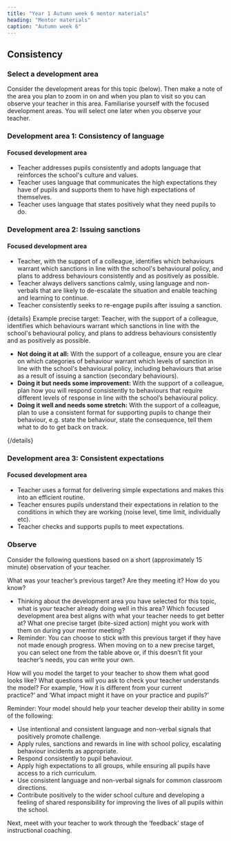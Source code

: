 ```yaml
---
title: "Year 1 Autumn week 6 mentor materials"
heading: "Mentor materials"
caption: "Autumn week 6"
---
```



## Consistency

### Select a development area

Consider the development areas for this topic (below). Then make a note of the area you plan to zoom in on and when you plan to visit so you can observe your teacher in this area. Familiarise yourself with the focused development areas. You will select one later when you observe your teacher.

### Development area 1: Consistency of language

#### Focused development area
                                                                                                                                                                                                                                                                                                                                                                                                                                                                
- Teacher addresses pupils consistently and adopts language that reinforces the school's culture and values. 
- Teacher uses language that communicates the high expectations they have of pupils and supports them to have high expectations of themselves. 
- Teacher uses language that states positively what they need pupils to do.  

### Development area 2: Issuing sanctions

#### Focused development area

- Teacher, with the support of a colleague, identifies which behaviours warrant which sanctions in line with the school's behavioural policy, and plans to address behaviours consistently and as positively as possible.
- Teacher always delivers sanctions calmly, using language and non-verbals that are likely to de-escalate the situation and enable teaching and learning to continue. 
- Teacher consistently seeks to re-engage pupils after issuing a sanction.

{details}
Example precise target: Teacher, with the support of a colleague, identifies which behaviours warrant which sanctions in line with the school's behavioural policy, and plans to address behaviours consistently and as positively as possible.


- **Not doing it at all:** With the support of a colleague, ensure you are clear on which categories of behaviour warrant which levels of sanction in line with the school's behavioural policy, including behaviours that arise as a result of issuing a sanction (secondary behaviours).
- **Doing it but needs some improvement:** With the support of a colleague, plan how you will respond consistently to behaviours that require different levels of response in line with the school’s behavioural policy.
- **Doing it well and needs some stretch:**  With the support of a colleague, plan to use a consistent format for supporting pupils to change their behaviour, e.g. state the behaviour, state the consequence, tell them what to do to get back on track.


{/details}

### Development area 3: Consistent expectations 

#### Focused development area

- Teacher uses a format for delivering simple expectations and makes this into an efficient routine. 
- Teacher ensures pupils understand their expectations in relation to the conditions in which they are working (noise level, time limit, individually etc). 
- Teacher checks and supports pupils to meet expectations.                                                                                                                                                    

### Observe

Consider the following questions based on a short (approximately 15 minute) observation of your teacher.

What was your teacher’s previous target? Are they meeting it? How do you know?

- Thinking about the development area you have selected for this topic, what is your teacher already doing well in this area? Which focused development area best aligns with what your teacher needs to get better at? What one precise target (bite-sized action) might you work with them on during your mentor meeting?
- Reminder: You can choose to stick with this previous target if they have not made enough progress. When moving on to a new precise target, you can select one from the table above or, if this doesn’t fit your teacher’s needs, you can write your own.

How will you model the target to your teacher to show them what good looks like? What questions will you ask to check your teacher understands the model? For example, ‘How it is different from your current practice?’ and ‘What impact might it have on your practice and pupils?’

Reminder: Your model should help your teacher develop their ability in some of the following:

- Use intentional and consistent language and non-verbal signals that positively promote challenge.
- Apply rules, sanctions and rewards in line with school policy, escalating behaviour incidents as appropriate.
- Respond consistently to pupil behaviour.
- Apply high expectations to all groups, while ensuring all pupils have access to a rich curriculum.
- Use consistent language and non-verbal signals for common classroom directions.
- Contribute positively to the wider school culture and developing a feeling of shared responsibility for improving the lives of all pupils within the school.

Next, meet with your teacher to work through the ‘feedback’ stage of instructional coaching.

